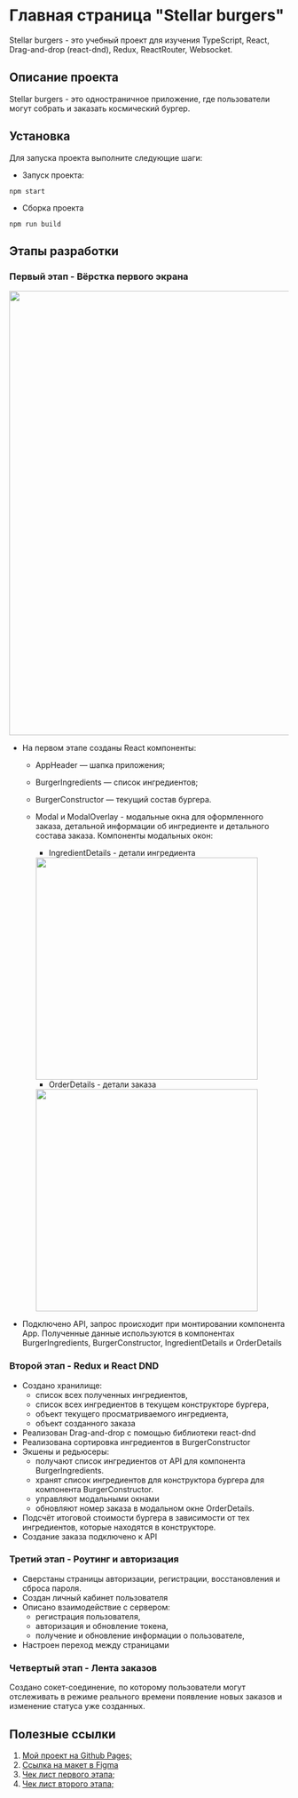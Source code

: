 # Главная страница "Stellar burgers"

Stellar burgers - это учебный проект для изучения TypeScript, React, Drag-and-drop (react-dnd), Redux, ReactRouter, Websocket.

## Описание проекта

Stellar burgers - это одностраничное приложение, где пользователи могут собрать и заказать космический бургер. 

## Установка

Для запуска проекта выполните следующие шаги:

- Запуск проекта:

`npm start`

- Сборка проекта

`npm run build`

## Этапы разработки

### Первый этап - Вёрстка первого экрана

<img width="800px" src="https://github.com/margo-yunanova/react-burger/assets/67325499/fe0d3ee6-c798-47e8-a6c0-6e92932020b9" />

- На первом этапе созданы React компоненты:
  - AppHeader — шапка приложения;
  - BurgerIngredients — список ингредиентов;
  - BurgerConstructor — текущий состав бургера.
  - Modal и ModalOverlay - модальные окна для оформленного заказа, детальной информации об ингредиенте и детального состава заказа. Компоненты модальных окон:
    - IngredientDetails - детали ингредиента
    <img width="400px" src="https://github.com/margo-yunanova/react-burger/assets/67325499/514f4fb2-2741-47ac-852e-81586ecf1b21" />

    - OrderDetails - детали заказа
    <img width="400px" src="https://github.com/margo-yunanova/react-burger/assets/67325499/514f4fb2-2741-47ac-852e-81586ecf1b21" />
     
- Подключено API, запрос происходит при монтировании компонента App. Полученные данные используются в компонентах BurgerIngredients, BurgerConstructor, IngredientDetails и OrderDetails

### Второй этап - Redux и React DND
- Создано хранилище:
  - список всех полученных ингредиентов,
  - список всех ингредиентов в текущем конструкторе бургера,
  - объект текущего просматриваемого ингредиента,
  - объект созданного заказа
- Реализован Drag-and-drop c помощью библиотеки react-dnd
- Реализована сортировка ингредиентов в BurgerConstructor
- Экшены и редьюсеры:
  - получают список ингредиентов от API для компонента BurgerIngredients.
  - хранят список ингредиентов для конструктора бургера для компонента BurgerConstructor.
  - управляют модальными окнами
  - обновляют номер заказа в модальном окне OrderDetails.
- Подсчёт итоговой стоимости бургера в зависимости от тех ингредиентов, которые находятся в конструкторе.
- Создание заказа подключено к API

### Третий этап - Роутинг и авторизация
- Сверстаны страницы авторизации, регистрации, восстановления и сброса пароля.
- Создан личный кабинет пользователя
- Описано взаимодействие с сервером:
  - регистрация пользователя,
  - авторизация и обновление токена,
  - получение и обновление информации о пользователе,
- Настроен переход между страницами

### Четвертый этап - Лента заказов
Создано сокет-соединение, по которому пользователи могут отслеживать в режиме реального времени появление новых заказов и изменение статуса уже созданных.

## Полезные ссылки

1. [Мой проект на Github Pages;](https://margo-yunanova.github.io/react-burger/)
1. [Ссылка на макет в Figma](<https://www.figma.com/file/ocw9a6hNGeAejl4F3G9fp8/React-_-%D0%9F%D1%80%D0%BE%D0%B5%D0%BA%D1%82%D0%BD%D1%8B%D0%B5-%D0%B7%D0%B0%D0%B4%D0%B0%D1%87%D0%B8-(3-%D0%BC%D0%B5%D1%81%D1%8F%D1%86%D0%B0)_external_link?node-id=724%3A414&t=Nvfz9N3rrvFsdqPJ-0>)
1. [Чек лист первого этапа;](https://code.s3.yandex.net/web-plus/checklists/checklist_pdf/checklist_7.pdf)
1. [Чек лист второго этапа;](https://code.s3.yandex.net/web-plus/checklists/checklist_pdf/checklist_8.pdf)
